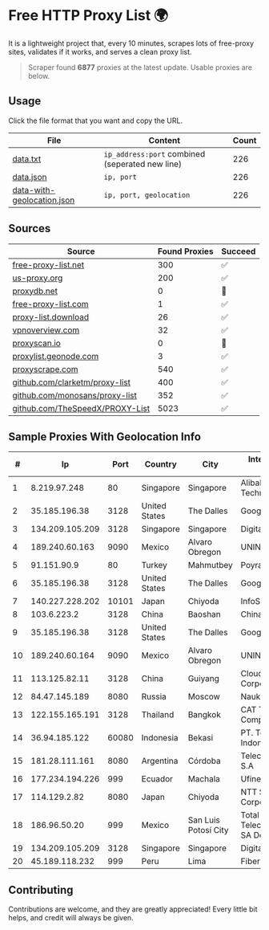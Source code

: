 
# Free HTTP Proxy List 🌍

It is a lightweight project that, every 10 minutes, scrapes lots of free-proxy sites, validates if it works, and serves a clean proxy list.


> Scraper found **6877** proxies at the latest update. Usable proxies are below.

## Usage

Click the file format that you want and copy the URL.


|File|Content|Count|
|----|-------|-----|
|[data.txt](https://raw.githubusercontent.com/themiralay/Proxy-List-World/master/data.txt)|`ip_address:port` combined (seperated new line)|226|
|[data.json](https://raw.githubusercontent.com/themiralay/Proxy-List-World/master/data.json)|`ip, port`|226|
|[data-with-geolocation.json](https://raw.githubusercontent.com/themiralay/Proxy-List-World/master/data-with-geolocation.json)|`ip, port, geolocation`|226|

## Sources

|Source|Found Proxies|Succeed|
|------|-------------|-------|
|[free-proxy-list.net](https://free-proxy-list.net)|300|✅|
|[us-proxy.org](https://www.us-proxy.org)|200|✅|
|[proxydb.net](http://proxydb.net)|0|🚫|
|[free-proxy-list.com](https://free-proxy-list.com/?page=&port=&type%5B%5D=http&type%5B%5D=https&up_time=0&search=Search)|1|✅|
|[proxy-list.download](https://www.proxy-list.download/HTTP)|26|✅|
|[vpnoverview.com](https://vpnoverview.com/privacy/anonymous-browsing/free-proxy-servers)|32|✅|
|[proxyscan.io](https://www.proxyscan.io)|0|🚫|
|[proxylist.geonode.com](https://proxylist.geonode.com/api/proxy-list?limit=300&page=1&sort_by=lastChecked&sort_type=desc&protocols=http,https)|3|✅|
|[proxyscrape.com](https://api.proxyscrape.com/v2/?request=displayproxies&protocol=http&timeout=10000&country=all&ssl=all&anonymity=all)|540|✅|
|[github.com/clarketm/proxy-list](https://raw.githubusercontent.com/clarketm/proxy-list/master/proxy-list-raw.txt)|400|✅|
|[github.com/monosans/proxy-list](https://raw.githubusercontent.com/monosans/proxy-list/main/proxies/http.txt)|352|✅|
|[github.com/TheSpeedX/PROXY-List](https://raw.githubusercontent.com/TheSpeedX/PROXY-List/master/http.txt)|5023|✅|


## Sample Proxies With Geolocation Info

|#|Ip|Port|Country|City|Internet Service Provider|
|-|--|----|-------|----|-------------------------|
|1|8.219.97.248|80|Singapore|Singapore|Alibaba (US) Technology Co., Ltd.|
|2|35.185.196.38|3128|United States|The Dalles|Google LLC|
|3|134.209.105.209|3128|Singapore|Singapore|DigitalOcean, LLC|
|4|189.240.60.163|9090|Mexico|Alvaro Obregon|UNINET|
|5|91.151.90.9|80|Turkey|Mahmutbey|Poyraz Hosting|
|6|35.185.196.38|3128|United States|The Dalles|Google LLC|
|7|140.227.228.202|10101|Japan|Chiyoda|InfoSphere|
|8|103.6.223.2|3128|China|Baoshan|China Unicom|
|9|35.185.196.38|3128|United States|The Dalles|Google LLC|
|10|189.240.60.164|9090|Mexico|Alvaro Obregon|UNINET|
|11|113.125.82.11|3128|China|Guiyang|Cloud Computing Corporation|
|12|84.47.145.189|8080|Russia|Moscow|Nauka-Svyaz|
|13|122.155.165.191|3128|Thailand|Bangkok|CAT Telecom Public Company Limited|
|14|36.94.185.122|60080|Indonesia|Bekasi|PT. Telekomunikasi Indonesia|
|15|181.28.111.161|8080|Argentina|Córdoba|Telecom Argentina S.A|
|16|177.234.194.226|999|Ecuador|Machala|Ufinet Panama S.A.|
|17|114.129.2.82|8080|Japan|Chiyoda|NTT SmartConnect Corporation|
|18|186.96.50.20|999|Mexico|San Luis Potosí City|Total Play Telecomunicaciones SA De CV|
|19|134.209.105.209|3128|Singapore|Singapore|DigitalOcean, LLC|
|20|45.189.118.232|999|Peru|Lima|Fiber Digital S.R.L|



## Contributing

Contributions are welcome, and they are greatly appreciated! Every
little bit helps, and credit will always be given.

